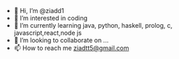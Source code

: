 - 👋 Hi, I’m @ziadd1
- 👀 I’m interested in coding 
- 🌱 I’m currently learning java, python, haskell, prolog, c, javascript,react,node js
- 💞️ I’m looking to collaborate on ...
- 📫 How to reach me ziadtt5@gmail.com

<!---
ziadd1/ziadd1 is a ✨ special ✨ repository because its `README.md` (this file) appears on your GitHub profile.
You can click the Preview link to take a look at your changes.
--->
